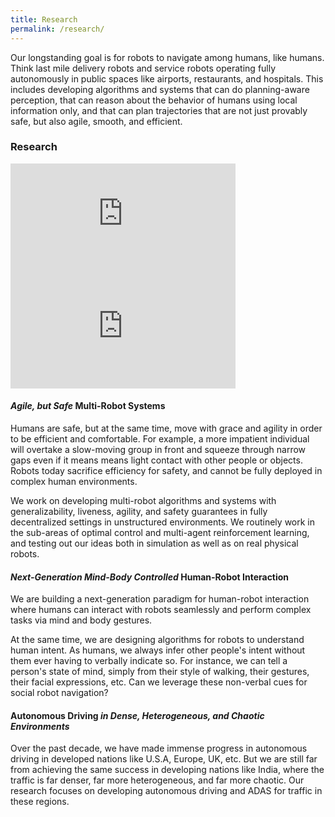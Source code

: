 ```yaml
---
title: Research
permalink: /research/
---
```


<!-- ### About us -->
Our longstanding goal is for robots to navigate among humans, like humans. Think last mile delivery robots and service robots operating fully autonomously in public spaces like airports, restaurants, and hospitals. This includes developing algorithms and systems that can do planning-aware perception, that can reason about the behavior of humans using local information only, and that can plan trajectories that are not just provably safe, but also agile, smooth, and efficient.

### Research

<iframe width="360" height="180" src="https://www.youtube.com/embed/t4tkCCIGXRU?autoplay=1&mute=1&loop=1&playlist=t4tkCCIGXRU" title="" frameborder="0" allow="accelerometer; autoplay; clipboard-write; encrypted-media; gyroscope; picture-in-picture; web-share" referrerpolicy="strict-origin-when-cross-origin" allowfullscreen></iframe><iframe width="360" height="180" src="https://www.youtube.com/embed/0Zjmm31b1fI?autoplay=1&mute=1&loop=1&playlist=0Zjmm31b1fI" title="Rethinking Social Robot Navigation: Leveraging the Best of Two Worlds" frameborder="0" allow="accelerometer; autoplay; clipboard-write; encrypted-media; gyroscope; picture-in-picture; web-share" referrerpolicy="strict-origin-when-cross-origin" allowfullscreen></iframe>

<br>

#### *Agile, but Safe* Multi-Robot Systems
Humans are safe, but at the same time, move with grace and agility in order to be efficient and comfortable. For example, a more impatient individual will overtake a slow-moving group in front and squeeze through narrow gaps even if it means means light contact with other people or objects. Robots today sacrifice efficiency for safety, and cannot be fully deployed in complex human environments. <br>

We work on developing multi-robot algorithms and systems with generalizability, liveness, agility, and safety guarantees in fully decentralized settings in unstructured environments. We routinely work in the sub-areas of optimal control and multi-agent reinforcement learning, and testing out our ideas both in simulation as well as on real physical robots.

#### *Next-Generation Mind-Body Controlled* Human-Robot Interaction

We are building a next-generation paradigm for human-robot interaction where humans can interact with robots seamlessly and perform complex tasks via mind and body gestures.

At the same time, we are designing algorithms for robots to understand human intent. As humans, we always infer other people's intent without them ever having to verbally indicate so. For instance, we can tell a person's state of mind, simply from their style of walking, their gestures, their facial expressions, etc. Can we leverage these non-verbal cues for social robot navigation?


#### Autonomous Driving *in Dense, Heterogeneous, and Chaotic Environments*

Over the past decade, we have made immense progress in autonomous driving in developed nations like U.S.A, Europe, UK, etc. But we are still far from achieving the same success in developing nations like India, where the traffic is far denser, far more heterogeneous, and far more chaotic. Our research focuses on developing autonomous driving and ADAS for traffic in these regions. 